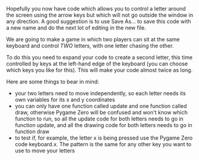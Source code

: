 Hopefully you now have code which allows you to control a letter around the screen using the arrow keys but which will not go outside the window in any direction. A good suggestion is to use Save As... to save this code with a new name and do the next lot of editing in the new file.

We are going to make a game in which two players can sit at the same keyboard and control *TWO* letters, with one letter chasing the other.

To do this you need to expand your code to create a second letter, this time controlled by keys at the left-hand edge of the keyboard (you can choose which keys you like for this). This will make your code almost twice as long.

Here are some things to bear in mind:

* your two letters need to move independently, so each letter needs its own variables for its x and y coordinates
* you can only have one function called update and one function called draw, otherwise Pygame Zero will be confused and won't know which function to run, so all the update code for both letters needs to go in function update, and all the drawing code for both letters needs to go in function draw
* to test if, for example, the letter x is being pressed use the Pygame Zero code keyboard.x. The pattern is the same for any other key you want to use to move your letters
